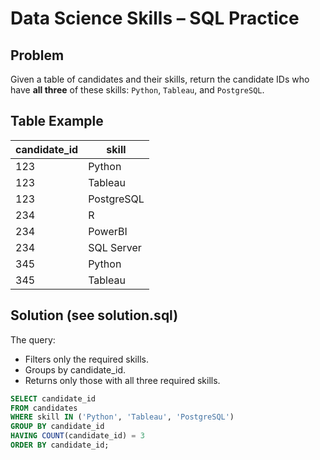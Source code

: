 # Data Science Skills – SQL Practice

## Problem
Given a table of candidates and their skills, return the candidate IDs who have **all three** of these skills: `Python`, `Tableau`, and `PostgreSQL`.

## Table Example

| candidate_id | skill      |
|--------------|------------|
| 123          | Python     |
| 123          | Tableau    |
| 123          | PostgreSQL |
| 234          | R          |
| 234          | PowerBI    |
| 234          | SQL Server |
| 345          | Python     |
| 345          | Tableau    |

## Solution (see solution.sql)

The query:
- Filters only the required skills.
- Groups by candidate_id.
- Returns only those with all three required skills.

```sql
SELECT candidate_id
FROM candidates
WHERE skill IN ('Python', 'Tableau', 'PostgreSQL')
GROUP BY candidate_id
HAVING COUNT(candidate_id) = 3
ORDER BY candidate_id;
